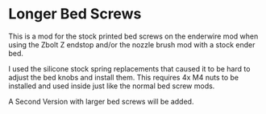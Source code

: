 # Longer Bed Screws
This is a mod for the stock printed bed screws on the enderwire mod when using the Zbolt Z endstop and/or the nozzle brush mod with a stock ender bed.   

I used the silicone stock spring replacements that caused it to be hard to adjust the bed knobs and install them.  This requires 4x M4 nuts to be installed and used inside just like the normal bed screw mods.


A Second Version with larger bed screws will be added.
